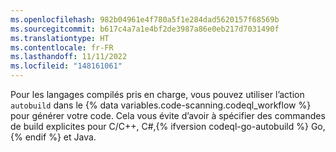 ```yaml
---
ms.openlocfilehash: 982b04961e4f780a5f1e284dad5620157f68569b
ms.sourcegitcommit: b617c4a7a1e4bf2de3987a86e0eb217d7031490f
ms.translationtype: HT
ms.contentlocale: fr-FR
ms.lasthandoff: 11/11/2022
ms.locfileid: "148161061"
---
```

Pour les langages compilés pris en charge, vous pouvez utiliser l’action `autobuild` dans le {% data variables.code-scanning.codeql_workflow %} pour générer votre code. Cela vous évite d’avoir à spécifier des commandes de build explicites pour C/C++, C#,{% ifversion codeql-go-autobuild %} Go,{% endif %} et Java.